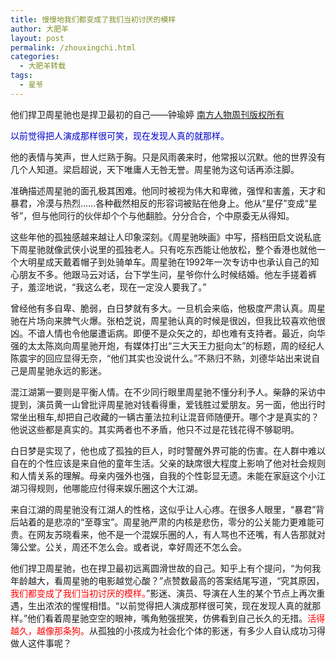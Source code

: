 ```yaml
---
title: 慢慢地我们都变成了我们当初讨厌的模样
author: 大肥羊
layout: post
permalink: /zhouxingchi.html
categories:
  - 大肥羊转载
tags:
  - 星爷
---
```

他们捍卫周星驰也是捍卫最初的自己——钟瑜婷 <a href="http://www.nfpeople.com/story_view.php?id=5873http://" target="_blank">南方人物周刊版权所有</a>

<span style="color: #0000cd;">以前觉得把人演成那样很可笑，现在发现人真的就那样。</span>

他的表情与笑声，世人烂熟于胸。只是风雨袭来时，他常报以沉默。他的世界没有几个人知道。梁启超说，天下唯庸人无咎无誉。周星驰为这句话再添注脚。  


  
准确描述周星驰的面孔极其困难。他同时被视为伟大和卑微，强悍和害羞，天才和暴君，冷漠与热烈……各种截然相反的形容词被贴在他身上。他从“星仔”变成“星爷”，但与他同行的伙伴却个个与他翻脸。分分合合，个中原委无从得知。

这些年他的孤独感越来越让人印象深刻。《周星驰映画》中写，搭档田启文说私底下周星驰就像武侠小说里的孤独老人。只有吃东西能让他放松，整个香港也就他一个大明星成天戴着帽子到处骑单车。周星驰在1992年一次专访中也承认自己的知心朋友不多。他跟马云对话，台下学生问，星爷你什么时候结婚。他左手搓着裤子，羞涩地说，“我这么老，现在一定没人要我了。” 

曾经他有多自卑、脆弱，白日梦就有多大。一旦机会来临，他极度严肃认真。周星驰在片场向来脾气火爆。张柏芝说，周星驰认真的时候是很凶，但我比较喜欢他很凶。不谙人情也令他屡遭诟病。即便不是众矢之的，却也难有支持者。最近，向华强的太太陈岚向周星驰开炮，有媒体打出“三大天王力挺向太”的标题，周的经纪人陈震宇的回应显得无奈，“他们其实也没说什么。”不熟归不熟，刘德华站出来说自己是周星驰永远的影迷。

混江湖第一要则是平衡人情。在不少同行眼里周星驰不懂分利予人。柴静的采访中提到，演员黄一山曾批评周星驰对钱看得重，爱钱胜过爱朋友。另一面，他出行时常坐出租车,却把自己收藏的一辆古董法拉利让混音师随便开。哪个才是真实的？他说这些都是真实的。其实两者也不矛盾，他只不过是花钱花得不够聪明。 

白日梦是实现了，他也成了孤独的巨人，时时警醒外界可能的伤害。在人群中难以自在的个性应该是来自他的童年生活。父亲的缺席很大程度上影响了他对社会规则和人情关系的理解。母亲内强外也强，自我的个性彰显无遗。未能在家庭这个小江湖习得规则，他哪能应付得来娱乐圈这个大江湖。

来自江湖的周星驰没有江湖人的性格，这似乎让人心疼。在很多人眼里，“暴君”背后站着的是悲凉的“至尊宝”。周星驰严肃的内核是悲伤，零分的公关能力更难能可贵。在网友苏晓看来，他不是一个混娱乐圈的人，有人骂也不还嘴，有人告那就对簿公堂。公关，周还不怎么会。或者说，幸好周还不怎么会。

他们捍卫周星驰，也在捍卫最初远离圆滑世故的自己。知乎上有个提问，“为何我年龄越大，看周星驰的电影越觉心酸？”点赞数最高的答案结尾写道，“究其原因，<span style="color: #ff0000;">我们都变成了我们当初讨厌的模样。</span>”影迷、演员、导演在人生的某个节点上再次重遇，生出浓浓的惺惺相惜。“以前觉得把人演成那样很可笑，现在发现人真的就那样。”他们看着周星驰空空的眼神，嘴角勉强抿笑，仿佛看到自己长久的无措。<span style="color: #ff0000;">活得越久，越像那条狗。</span>从孤独的小孩成为社会化个体的影迷，有多少人自认成功习得做人这件事呢？